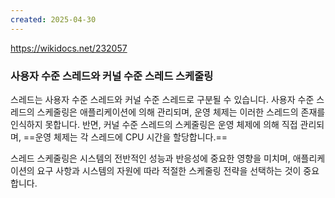 ```yaml
---
created: 2025-04-30
---
```

https://wikidocs.net/232057
### 사용자 수준 스레드와 커널 수준 스레드 스케줄링

스레드는 사용자 수준 스레드와 커널 수준 스레드로 구분될 수 있습니다. 사용자 수준 스레드의 스케줄링은 애플리케이션에 의해 관리되며, 운영 체제는 이러한 스레드의 존재를 인식하지 못합니다. 반면, 커널 수준 스레드의 스케줄링은 운영 체제에 의해 직접 관리되며, ==운영 체제는 각 스레드에 CPU 시간을 할당합니다.==

스레드 스케줄링은 시스템의 전반적인 성능과 반응성에 중요한 영향을 미치며, 애플리케이션의 요구 사항과 시스템의 자원에 따라 적절한 스케줄링 전략을 선택하는 것이 중요합니다.